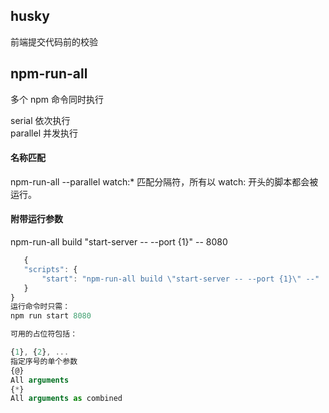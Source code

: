 ## husky

前端提交代码前的校验

## npm-run-all

多个 npm 命令同时执行

serial 依次执行  
parallel 并发执行

#### 名称匹配

npm-run-all --parallel watch:\*
匹配分隔符，所有以 watch: 开头的脚本都会被运行。

#### 附带运行参数

npm-run-all build "start-server -- --port {1}" -- 8080

```js
   {
   "scripts": {
       "start": "npm-run-all build \"start-server -- --port {1}\" --"
   }
}
运行命令时只需：
npm run start 8080

可用的占位符包括：

{1}, {2}, ...
指定序号的单个参数
{@}
All arguments
{*}
All arguments as combined
```
